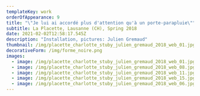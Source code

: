 ```yaml
---
templateKey: work
orderOfAppearance: 9
title: "\"Je lui ai accordé plus d'attention qu'à un porte-parapluie\""
subtitle: La Placette, Lausanne (CH), Spring 2018
date: 2021-02-02T12:58:17.545Z
description: "Installation, pictures: Julien Gremaud"
thumbnail: /img/placette_charlotte_stuby_julien_gremaud_2018_web_01.jpg
decorativeForm: /img/forme_noire.png
images:
  - image: /img/placette_charlotte_stuby_julien_gremaud_2018_web_01.jpg
  - image: /img/placette_charlotte_stuby_julien_gremaud_2018_web_08.jpg
  - image: /img/placette_charlotte_stuby_julien_gremaud_2018_web_11.jpg
  - image: /img/placette_charlotte_stuby_julien_gremaud_2018_web_15.jpg
  - image: /img/placette_charlotte_stuby_julien_gremaud_2018_web_06.jpg
---
```

